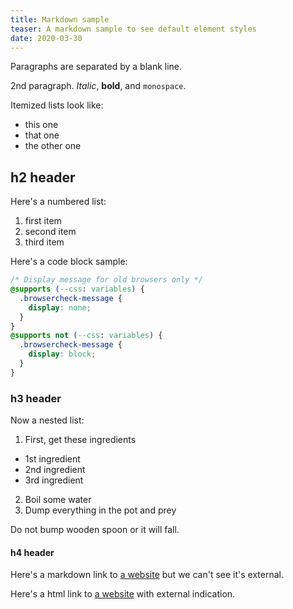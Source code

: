 ```yaml
---
title: Markdown sample
teaser: A markdown sample to see default element styles
date: 2020-03-30
---
```


Paragraphs are separated by a blank line.

2nd paragraph. _Italic_, **bold**, and `monospace`.

Itemized lists look like:

- this one
- that one
- the other one

## h2 header

Here's a numbered list:

1.  first item
2.  second item
3.  third item

Here's a code block sample:

```css
/* Display message for old browsers only */
@supports (--css: variables) {
  .browsercheck-message {
    display: none;
  }
}
@supports not (--css: variables) {
  .browsercheck-message {
    display: block;
  }
}
```

### h3 header

Now a nested list:

1.  First, get these ingredients

- 1st ingredient
- 2nd ingredient
- 3rd ingredient

2.  Boil some water
3.  Dump everything in the pot and prey

Do not bump wooden spoon or it will fall.

#### h4 header

Here's a markdown link to [a website](https://www.artisanweb.dev) but we can't see it's external.

Here's a html link to <a href="https://www.artisanweb.dev" rel="external">a website</a> with external indication.
